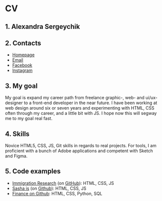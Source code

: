 # CV

## 1. Alexandra Sergeychik

## 2. Contacts
* [Homepage](http://aliaxandra.com/)
* [Email](mailto:aliaxandra@gmail.com)
* [Facebook](https://www.facebook.com/sasha.sergeichik) 
* [Instagram](https://www.instagram.com/aliaxandra)

## 3. My goal
My goal is expand my career path from freelance graphic-, web- and ui/ux-designer to a front-end developer in the near future. I have been working at web design around six or seven years and experimenting with HTML, CSS often through my career, and a little bit with JS. I hope now this will segway me to my goal real fast.

## 4. Skills
Novice HTML5, CSS, JS, Git skills in regards to real projects. For tools, I am proficient with a bunch of Adobe applications and competent with Sketch and Figma.

## 5. Code examples
* [Immigration Research](http://aliaxandra.com/immigration-research2/) (on [GitHub](https://github.com/aliaxandra/immigration-research2)): HTML, CSS, JS
* [Sasha is](https://sasha-is.netlify.app/index.html) (on [Github](https://github.com/aliaxandra/cs50-project-homepage)): HTML, CSS, JS
* [Finance on Github](https://github.com/aliaxandra/cs50-project-finance): HTML, CSS, Python, SQL
